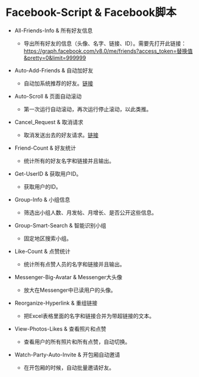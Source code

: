 # Facebook-Script & Facebook脚本

* All-Friends-Info & 所有好友信息
  - 导出所有好友的信息（头像、名字、链接、ID）。需要先打开此链接：https://graph.facebook.com/v8.0/me/friends?access_token=替换值&pretty=0&limit=999999
  
* Auto-Add-Friends & 自动加好友
  - 自动加系统推荐的好友。[链接](https://m.facebook.com/friends/center/suggestions)
  
* Auto-Scroll & 页面自动滚动
  - 第一次运行自动滚动，再次运行停止滚动，以此类推。

* Cancel_Request & 取消请求
  - 取消发送出去的好友请求。[链接](https://mobile.facebook.com/friends/center/requests/outgoing/)

* Friend-Count & 好友统计
  - 统计所有的好友名字和链接并且输出。

* Get-UserID & 获取用户ID。
  - 获取用户的ID。

* Group-Info & 小组信息
  - 筛选出小组人数、月发帖、月增长、是否公开这些信息。

* Group-Smart-Search & 智能识别小组
  - 固定地区搜索小组。

* Like-Count & 点赞统计
  - 统计所有点赞人员的名字和链接并且输出。
  
* Messenger-Big-Avatar & Messenger大头像
  - 放大在Messenger中已读用户的头像。

* Reorganize-Hyperlink & 重组链接
  - 把Excel表格里面的名字和链接合并为带超链接的文本。

* View-Photos-Likes & 查看照片和点赞
  - 查看用户的所有照片和所有点赞，自动切换。

* Watch-Party-Auto-Invite & 开包厢自动邀请
  - 在开包厢的时候，自动批量邀请好友。
